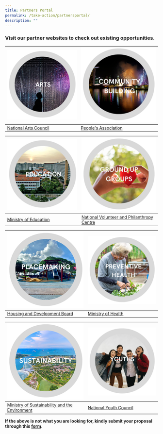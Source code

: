 ```yaml
---
title: Partners Portal
permalink: /take-action/partnersportal/
description: ""
---
```

### Visit our partner websites to check out existing opportunities. 

|![](/images/Partners%20portal/arts%20and%20culture.png) | ![](/images/Partners%20portal/community.png) |
| -------- | -------- |
| [National Arts Council](https://nac.gov.sg)     | [People's Association](https://pa.gov.sg)      |

|![](/images/Partners%20portal/education%20111.jpg) | ![](/images/Partners%20portal/nvpc%2011.jpg)  |
| -------- | -------- |
| [Ministry of Education](https://moe.gov.sg)     | [National Volunteer and Philanthropy Centre](https://cityofgood.sg)      |

|![](/images/Partners%20portal/placemaking.jpg) |![](/images/Partners%20portal/preventive%20health.png)|
| -------- | -------- |
| [Housing and Development Board](https://hdb.gov.sg)     |[Ministry of Health](https://moh.gov.sg)       |


| ![](/images/Partners%20portal/sustainability%20111.jpg) |![](/images/Partners%20portal/youths111.jpg)|
| -------- | -------- |
| [Ministry of Sustainability and the Environment](https://mse.gov.sg)     | [National Youth Council](https://nyc.gov.sg)      |

**If the above is not what you are looking for, kindly submit your proposal through this [form](https://go.gov.sg/takeactiontoday).**